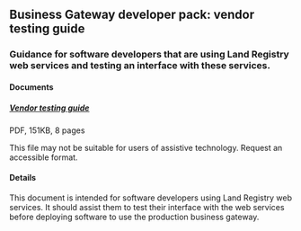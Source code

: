 ## Business Gateway developer pack: vendor testing guide

### Guidance for software developers that are using Land Registry web services and testing an interface with these services.
#### Documents
##### [Vendor testing guide](pagess/INTEGRATE.md)
PDF, 151KB, 8 pages

This file may not be suitable for users of assistive technology. Request an accessible format.

#### Details
This document is intended for software developers using Land Registry web services. It should assist them to test their interface with the web services before deploying software to use the production business gateway.